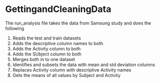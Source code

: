 # GettingandCleaningData

The run_analysis file takes the data from Samsung study and does the following
1. Reads the test and train datasets
2. Adds the descriptive column names to both
3. Adds the Activity column to both
4. Adds the SUbject column to both
5. Merges both in to one dataset
6. Identifies and subsets the data with mean and std deviation columns
7. Replaces Activity column with descriptive Activity names
8. Gets the means of all values by Subject and Activity
